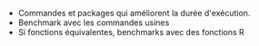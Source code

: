 - Commandes et packages qui améliorent la durée d'exécution.
- Benchmark avec les commandes usines
- Si fonctions équivalentes, benchmarks avec des fonctions R
